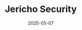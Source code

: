 ---  
layout: startup_page  
title: "Jericho Security"  
id: "jerichosecurity.com"  
permalink: "/jerichosecurityjerichosecurity.com05072025/"  
website: "https://www.jerichosecurity.com/"  
funding_round: "Series A"  
funding_amount: "$15M"  
investors: "Jasper Lau of Era Fund, Lux Capital, Dash, Gaingels Enterprise and Gaingels AI, Distique, Plug & Play, Henry, Metalab, Fog, KBTG, Textbook"  
about: "Jericho Security is an AI-powered cybersecurity training company specializing in defense against advanced social engineering threats. They offer conversational phishing simulations and training across email, voice, and SMS using agentic AI to prepare teams to detect and stop real-world attacks. Their new self-service experience gives organizations immediate access to AI-powered simulations."  
markets: "Cybersecurity, AI, Cybersecurity Training"  
hq: "New York, New York, United States"  
founded_year: "2018"  
linkedin: "https://www.linkedin.com/company/jerichosecurity"  
twitter: ""  
instagram: ""  
facebook: ""  
crunchbase: "https://www.crunchbase.com/organization/jericho-security"  
pitchbook: "https://pitchbook.com/profiles/company/523378-27"  

date_display: "07-May-2025"  
date: "2025-05-07"

# SEO Optimization  
meta_title: "Jericho Security - Series A Funding ($15M)"  
meta_description: "Jericho Security, Jericho Security is an AI-powered cybersecurity training company specializing in defense against advanced social engineering threats. They offer conve..."  
meta_keywords: "Jericho Security, Cybersecurity, AI, Cybersecurity Training, Series A funding"  
canonical_url: "https://startup.projectstartups.com/jerichosecurityjerichosecurity.com05072025/"  
---